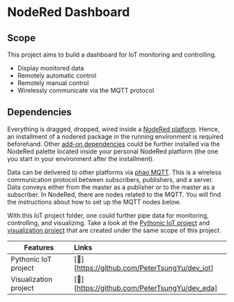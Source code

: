 # NodeRed Dashboard
## Scope
This project aims to build a dashboard for IoT monitoring and controlling. 
- Display monitored data
- Remotely automatic control
- Remotely manual control 
- Wirelessly communicate via the MQTT protocol

## Dependencies
Everything is dragged, dropped, wired inside a [NodeRed platform](https://nodered.org/).
Hence, an installment of a nodered package in the running environment is required beforehand.
Other [add-on dependencies](https://github.com/PeterTsungYu/flows_Reformer/blob/f58e6b7e5ea29fcb2f91cfca4b48b40701c1f44f/package.json#L5) could be further installed via the NodeRed palette located inside your personal NodeRed platform (the one you start in your environment after the installment).

Data can be delivered to other platforms via [phao MQTT](https://pypi.org/project/paho-mqtt/). This is a wireless communication protocol between subscribers, publishers, and a server.
Data conveys either from the master as a publisher or to the master as a subscriber.
In NodeRed, there are nodes related to the MQTT. 
You will find the instructions about how to set up the MQTT nodes below.

With this IoT project folder, one could further pipe data for monitoring, controlling, and visualizing. 
Take a look at the [Pythonic IoT project](https://github.com/PeterTsungYu/dev_iot) and [visualization project](https://github.com/PeterTsungYu/dev_eda) that are created under the same scope of this project.   

| Features              | Links                   |
| -----------------     |:----------------------- |
| Pythonic IoT project  | [:link:][https://github.com/PeterTsungYu/dev_iot]    |
| Visualization project | [:link:][https://github.com/PeterTsungYu/dev_eda]    |


